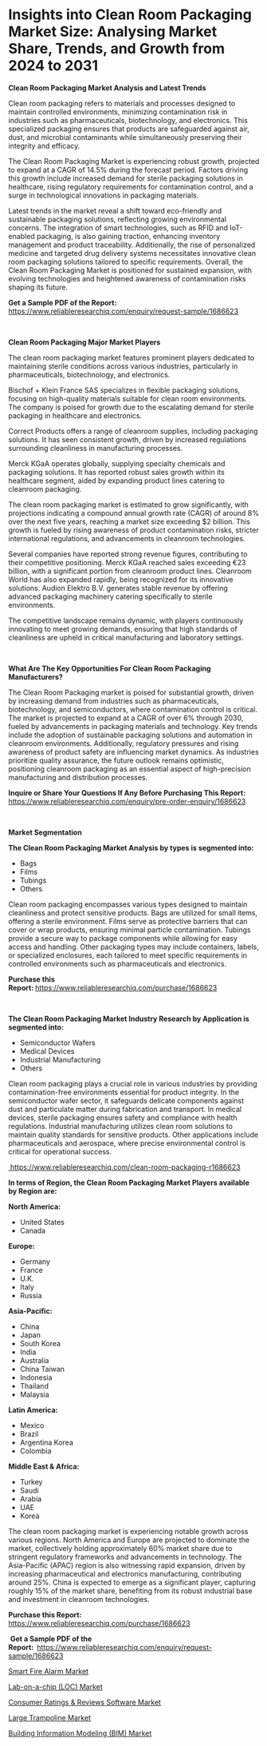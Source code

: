 <p><h1>Insights into Clean Room Packaging Market Size: Analysing Market Share, Trends, and Growth from 2024 to 2031</h1></p><p><strong>Clean Room Packaging Market Analysis and Latest Trends</strong></p>
<p><p>Clean room packaging refers to materials and processes designed to maintain controlled environments, minimizing contamination risk in industries such as pharmaceuticals, biotechnology, and electronics. This specialized packaging ensures that products are safeguarded against air, dust, and microbial contaminants while simultaneously preserving their integrity and efficacy.</p><p>The Clean Room Packaging Market is experiencing robust growth, projected to expand at a CAGR of 14.5% during the forecast period. Factors driving this growth include increased demand for sterile packaging solutions in healthcare, rising regulatory requirements for contamination control, and a surge in technological innovations in packaging materials. </p><p>Latest trends in the market reveal a shift toward eco-friendly and sustainable packaging solutions, reflecting growing environmental concerns. The integration of smart technologies, such as RFID and IoT-enabled packaging, is also gaining traction, enhancing inventory management and product traceability. Additionally, the rise of personalized medicine and targeted drug delivery systems necessitates innovative clean room packaging solutions tailored to specific requirements. Overall, the Clean Room Packaging Market is positioned for sustained expansion, with evolving technologies and heightened awareness of contamination risks shaping its future.</p></p>
<p><strong>Get a Sample PDF of the Report:&nbsp;</strong> <a href="https://www.reliableresearchiq.com/enquiry/request-sample/1686623?utm_campaign=101&utm_medium=2&utm_source=Github&utm_content=ia&utm_term=16102024&utm_id=clean-room-packaging">https://www.reliableresearchiq.com/enquiry/request-sample/1686623</a></p>
<p>&nbsp;</p>
<p><strong>Clean Room Packaging Major Market Players</strong></p>
<p><p>The clean room packaging market features prominent players dedicated to maintaining sterile conditions across various industries, particularly in pharmaceuticals, biotechnology, and electronics. </p><p>Bischof + Klein France SAS specializes in flexible packaging solutions, focusing on high-quality materials suitable for clean room environments. The company is poised for growth due to the escalating demand for sterile packaging in healthcare and electronics.</p><p>Correct Products offers a range of cleanroom supplies, including packaging solutions. It has seen consistent growth, driven by increased regulations surrounding cleanliness in manufacturing processes. </p><p>Merck KGaA operates globally, supplying specialty chemicals and packaging solutions. It has reported robust sales growth within its healthcare segment, aided by expanding product lines catering to cleanroom packaging.</p><p>The clean room packaging market is estimated to grow significantly, with projections indicating a compound annual growth rate (CAGR) of around 8% over the next five years, reaching a market size exceeding $2 billion. This growth is fueled by rising awareness of product contamination risks, stricter international regulations, and advancements in cleanroom technologies.</p><p>Several companies have reported strong revenue figures, contributing to their competitive positioning. Merck KGaA reached sales exceeding €23 billion, with a significant portion from cleanroom product lines. Cleanroom World has also expanded rapidly, being recognized for its innovative solutions. Audion Elektro B.V. generates stable revenue by offering advanced packaging machinery catering specifically to sterile environments.</p><p>The competitive landscape remains dynamic, with players continuously innovating to meet growing demands, ensuring that high standards of cleanliness are upheld in critical manufacturing and laboratory settings.</p></p>
<p>&nbsp;</p>
<p><strong>What Are The Key Opportunities For Clean Room Packaging Manufacturers?</strong></p>
<p><p>The Clean Room Packaging market is poised for substantial growth, driven by increasing demand from industries such as pharmaceuticals, biotechnology, and semiconductors, where contamination control is critical. The market is projected to expand at a CAGR of over 6% through 2030, fueled by advancements in packaging materials and technology. Key trends include the adoption of sustainable packaging solutions and automation in cleanroom environments. Additionally, regulatory pressures and rising awareness of product safety are influencing market dynamics. As industries prioritize quality assurance, the future outlook remains optimistic, positioning cleanroom packaging as an essential aspect of high-precision manufacturing and distribution processes.</p></p>
<p><strong>Inquire or Share Your Questions If Any Before Purchasing This Report:</strong> <a href="https://www.reliableresearchiq.com/enquiry/pre-order-enquiry/1686623?utm_campaign=101&utm_medium=2&utm_source=Github&utm_content=ia&utm_term=16102024&utm_id=clean-room-packaging">https://www.reliableresearchiq.com/enquiry/pre-order-enquiry/1686623</a></p>
<p>&nbsp;</p>
<p><strong>Market Segmentation</strong></p>
<p><strong>The Clean Room Packaging Market Analysis by types is segmented into:</strong></p>
<p><ul><li>Bags</li><li>Films</li><li>Tubings</li><li>Others</li></ul></p>
<p><p>Clean room packaging encompasses various types designed to maintain cleanliness and protect sensitive products. Bags are utilized for small items, offering a sterile environment. Films serve as protective barriers that can cover or wrap products, ensuring minimal particle contamination. Tubings provide a secure way to package components while allowing for easy access and handling. Other packaging types may include containers, labels, or specialized enclosures, each tailored to meet specific requirements in controlled environments such as pharmaceuticals and electronics.</p></p>
<p><strong>Purchase this Report:&nbsp;</strong><a href="https://www.reliableresearchiq.com/purchase/1686623?utm_campaign=101&utm_medium=2&utm_source=Github&utm_content=ia&utm_term=16102024&utm_id=clean-room-packaging">https://www.reliableresearchiq.com/purchase/1686623</a></p>
<p>&nbsp;</p>
<p><strong>The Clean Room Packaging Market Industry Research by Application is segmented into:</strong></p>
<p><ul><li>Semiconductor Wafers</li><li>Medical Devices</li><li>Industrial Manufacturing</li><li>Others</li></ul></p>
<p><p>Clean room packaging plays a crucial role in various industries by providing contamination-free environments essential for product integrity. In the semiconductor wafer sector, it safeguards delicate components against dust and particulate matter during fabrication and transport. In medical devices, sterile packaging ensures safety and compliance with health regulations. Industrial manufacturing utilizes clean room solutions to maintain quality standards for sensitive products. Other applications include pharmaceuticals and aerospace, where precise environmental control is critical for operational success.</p></p>
<p><a href="https://www.reliableresearchiq.com/clean-room-packaging-r1686623?utm_campaign=101&utm_medium=2&utm_source=Github&utm_content=ia&utm_term=16102024&utm_id=clean-room-packaging">&nbsp;https://www.reliableresearchiq.com/clean-room-packaging-r1686623</a></p>
<p><strong>In terms of Region, the Clean Room Packaging Market Players available by Region are:</strong></p>
<p>
    <p> <strong> North America: </strong>
        <ul>
            <li>United States</li>
            <li>Canada</li>
        </ul>
        </p> 
    <p> <strong> Europe: </strong>
        <ul>
            <li>Germany</li>
            <li>France</li>
            <li>U.K.</li>
            <li>Italy</li>
            <li>Russia</li>
        </ul>
        </p> 
    <p> <strong> Asia-Pacific: </strong>
        <ul>
            <li>China</li>
            <li>Japan</li>
            <li>South Korea</li>
            <li>India</li>
            <li>Australia</li>
            <li>China Taiwan</li>
            <li>Indonesia</li>
            <li>Thailand</li>
            <li>Malaysia</li>
        </ul>
        </p> 
    <p> <strong> Latin America: </strong>
        <ul>
            <li>Mexico</li>
            <li>Brazil</li>
            <li>Argentina Korea</li>
            <li>Colombia</li>
        </ul>
        </p> 
    <p> <strong> Middle East & Africa: </strong>
        <ul>
            <li>Turkey</li>
            <li>Saudi</li>
            <li>Arabia</li>
            <li>UAE</li>
            <li>Korea</li>
        </ul>
    </p>
    </p>
<p><p>The clean room packaging market is experiencing notable growth across various regions. North America and Europe are projected to dominate the market, collectively holding approximately 60% market share due to stringent regulatory frameworks and advancements in technology. The Asia-Pacific (APAC) region is also witnessing rapid expansion, driven by increasing pharmaceutical and electronics manufacturing, contributing around 25%. China is expected to emerge as a significant player, capturing roughly 15% of the market share, benefiting from its robust industrial base and investment in cleanroom technologies.</p></p>
<p><strong>Purchase this Report: </strong><a href="https://www.reliableresearchiq.com/purchase/1686623?utm_campaign=101&utm_medium=2&utm_source=Github&utm_content=ia&utm_term=16102024&utm_id=clean-room-packaging">https://www.reliableresearchiq.com/purchase/1686623</a></p>
<p>&nbsp;<strong>Get a Sample PDF of the Report:&nbsp;&nbsp;</strong><a href="https://www.reliableresearchiq.com/enquiry/request-sample/1686623?utm_campaign=101&utm_medium=2&utm_source=Github&utm_content=ia&utm_term=16102024&utm_id=clean-room-packaging">https://www.reliableresearchiq.com/enquiry/request-sample/1686623</a></p>
<p><strong></strong></p>
<p><p><a href="https://github.com/azucena6lzcou/Market-Research-Report-List-1/blob/main/smart-fire-alarm-market.md?utm_campaign=101&utm_medium=2&utm_source=Github&utm_content=ia&utm_term=16102024&utm_id=clean-room-packaging">Smart Fire Alarm Market</a></p><p><a href="https://www.linkedin.com/pulse/lab-on-a-chip-loc-market-size-share-competitive-landscape-unpxe?trk=public_post_embed_feed-article-content&utm_campaign=101&utm_medium=2&utm_source=Github&utm_content=ia&utm_term=16102024&utm_id=clean-room-packaging">Lab-on-a-chip (LOC) Market</a></p><p><a href="https://github.com/DorinaOsmani364/Market-Research-Report-List-1/blob/main/consumer-ratings-reviews-software-market.md?utm_campaign=101&utm_medium=2&utm_source=Github&utm_content=ia&utm_term=16102024&utm_id=clean-room-packaging">Consumer Ratings & Reviews Software Market</a></p><p><a href="https://issuu.com/reportprime-2/docs/large-trampoline-market-size-2030.p_252399bd68f9f6?utm_campaign=101&utm_medium=2&utm_source=Github&utm_content=ia&utm_term=16102024&utm_id=clean-room-packaging">Large Trampoline Market</a></p><p><a href="https://www.linkedin.com/pulse/global-building-information-modeling-bim-market-analysis-8ease?trk=public_post_embed_feed-article-content&utm_campaign=101&utm_medium=2&utm_source=Github&utm_content=ia&utm_term=16102024&utm_id=clean-room-packaging">Building Information Modeling (BIM) Market</a></p></p>